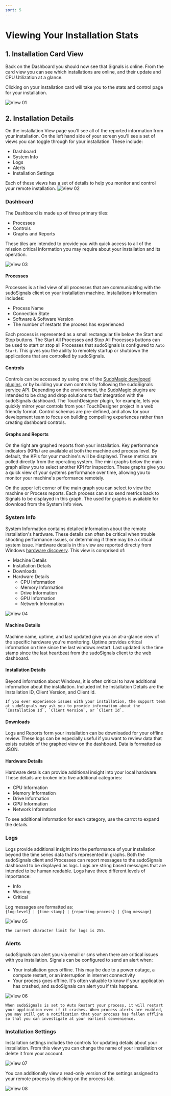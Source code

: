 ```yaml
---
sort: 5
---
```


# Viewing Your Installation Stats

## 1. Installation Card View

Back on the Dashboard you should now see that Signals is online. From the card view you can see which installations are online, and their update and CPU Utilization at a glance.

Clicking on your installation card will take you to the stats and control page for your installation.

![View 01](../assets/images/view-installation/view-stats-001.png)


## 2. Installation Details

On the installation View page you'll see all of the reported information from your installation. On the left hand side of your screen you'll see a set of views you can toggle through for your installation. These include:
* Dashboard
* System Info
* Logs
* Alerts
* Installation Settings

Each of these views has a set of details to help you monitor and control your remote installation.
![View 02](../assets/images/view-installation/view-stats-002.png)

### Dashboard

The Dashboard is made up of three primary tiles:
* Processes
* Controls
* Graphs and Reports

These tiles are intended to provide you with quick access to all of the mission critical information you may require about your installation and its operation.

![View 03](../assets/images/view-installation/view-stats-003.png)

#### Processes
Processes is a tiled view of all processes that are communicating with the sudoSignals client on your installation machine. Installations information includes:
* Process Name
* Connection State
* Software & Software Version
* The number of restarts the process has experienced

Each process is represented as a small rectangular tile below the Start and Stop buttons. The Start All Processes and Stop All Processes buttons can be used to start or stop all Processes that sudoSignals is configured to `Auto Start`. This gives you the ability to remotely startup or shutdown the applications that are controlled by sudoSignals.

#### Controls
Controls can be accessed by using one of the [SudoMagic developed plugins](https://docs.sudosignals.com/002_plugins/), or by building your own controls by following the sudoSignals [service API](https://docs.sudosignals.com/004_api/). Depending on the environment, the [SudoMagic](https://www.sudomagic.com/) plugins are intended to be drag and drop solutions to fast integration with the sudoSignals dashboard. The TouchDesigner plugin, for example, lets you quickly mirror your controls from your TouchDesigner project in a web friendly format. Control schemas are pre-defined, and allow for your development team to focus on building compelling experiences rather than creating dashboard controls.

#### Graphs and Reports
On the right are graphed reports from your installation. Key performance indicators (KPIs) are available at both the machine and process level. By default, the KPIs for your machine's will be displayed. These metrics are polled directly from the operating system. The mini graphs below the main graph allow you to select another KPI for inspection. These graphs give you a quick view of your systems performance over time, allowing you to monitor your machine's performance remotely.

On the upper left corner of the main graph you can select to view the machine or Process reports. Each process can also send metrics back to Signals to be displayed in this graph. The used for graphs is available for download from the System Info view.


### System Info
System Information contains detailed information about the remote installation's hardware. These details can often be critical when trouble shooting performance issues, or determining if there may be a critical system issue. Hardware details in this view are reported directly from Windows [hardware discovery](https://pkg.go.dev/github.com/jaypipes/ghw). This view is comprised of:
* Machine Details  
* Installation Details
* Downloads
* Hardware Details
    * CPU Information
    * Memory Information
    * Drive Information
    * GPU Information
    * Network Information

![View 04](../assets/images/view-installation/view-stats-004.png)

#### Machine Details
Machine name, uptime, and last updated give you an at-a-glance view of the specific hardware you're monitoring. Uptime provides critical information on time since the last windows restart. Last updated is the time stamp since the last heartbeat from the sudoSignals client to the web dashboard.

#### Installation Details
Beyond information about Windows, it is often critical to have additional information about the installation. Included int he Installation Details are the Installation ID, Client Version, and Client Id.

```tip
If you ever experience issues with your installation, the support team at sudoSignals may ask you to provide information about the `Installation Id`, `Client Version`, or `Client Id`.
```

#### Downloads
Logs and Reports form your installation can be downloaded for your offline review. These logs can be especially useful if you want to review data that exists outside of the graphed view on the dashboard. Data is formatted as JSON. 

#### Hardware Details
Hardware details can provide additional insight into your local hardware. These details are broken into five additional categories:
* CPU Information
* Memory Information
* Drive Information
* GPU Information
* Network Information  

To see additional information for each category, use the carrot to expand the details.

### Logs

Logs provide additional insight into the performance of your installation beyond the time series data that's represented in graphs. Both the sudoSignals client and Processes can report messages to the sudoSignals dashboard to be displayed as logs. Logs are string based messages that are intended to be human readable. Logs have three different levels of importance:
* Info
* Warning
* Critical

Log messages are formatted as:  
`{log-level} | {time-stamp} | {reporting-process} | {log message}`

![View 05](../assets/images/view-installation/view-stats-005.png)

```warn
The current character limit for logs is 255.
```

### Alerts
sudoSignals can alert you via email or sms when there are critical issues with you installation. Signals can be configured to send an alert when:  
* Your installation goes offline. This may be due to a power outage, a compute restart, or an interruption in internet connectivity
* Your process goes offline. It's often valuable to know if your application has crashed, and sudoSignals can alert you if this happens.

![View 06](../assets/images/view-installation/view-stats-006.png)

```tip
When sudoSignals is set to Auto Restart your process, it will restart your application even if it crashes. When process alerts are enabled, you may still get a notification that your process has fallen offline so that you can investigate at your earliest convenience.
```

### Installation Settings
Installation settings includes the controls for updating details about your installation. From this view you can change the name of your installation or delete it from your account.

![View 07](../assets/images/view-installation/view-stats-007.png)

You can additionally view a read-only version of the settings assigned to your remote process by clicking on the process tab.

![View 08](../assets/images/view-installation/view-stats-008.png)